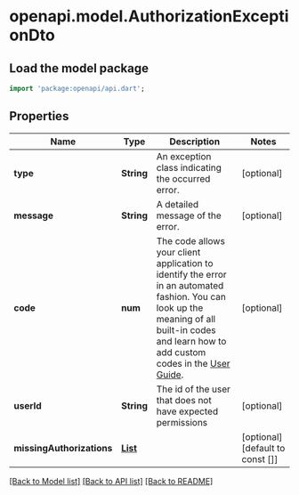 # openapi.model.AuthorizationExceptionDto

## Load the model package
```dart
import 'package:openapi/api.dart';
```

## Properties
Name | Type | Description | Notes
------------ | ------------- | ------------- | -------------
**type** | **String** | An exception class indicating the occurred error. | [optional] 
**message** | **String** | A detailed message of the error. | [optional] 
**code** | **num** | The code allows your client application to identify the error in an automated fashion. You can look up the meaning of all built-in codes and learn how to add custom codes in the [User Guide](https://docs.camunda.org/manual/7.20/user-guide/process-engine/error-handling/#exception-codes). | [optional] 
**userId** | **String** | The id of the user that does not have expected permissions | [optional] 
**missingAuthorizations** | [**List<MissingAuthorizationDto>**](MissingAuthorizationDto.md) |  | [optional] [default to const []]

[[Back to Model list]](../README.md#documentation-for-models) [[Back to API list]](../README.md#documentation-for-api-endpoints) [[Back to README]](../README.md)


